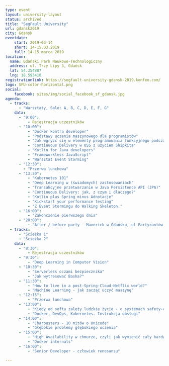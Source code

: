 ```yaml
---
type: event
layout: university-layout
status: archived
title: "SegFault University"
url: gdansk2019
city: Gdańsk
eventdate:
    start: 2019-03-14
    short: 14-15.03.2019
    full: 14-15 marca 2019
location:
  name: Gdański Park Naukowo-Technologiczny
  address: ul. Trzy Lipy 3, Gdańsk
  lat: 54.354887
  lng: 18.593410
registrationlink: https://segfault-university-gdansk-2019.konfeo.com/
logo: SFU-color-horizontal.png
social: 
    facebook: sites/img/social_facebook_sf_gdansk.jpg
agenda:
  - tracks:
      - "Warsztaty, Sale: A, B, C, D, E, F, G"
    data:
      - "9:00":
          - Rejestracja uczestników
      - "10:00":
          - "Docker kontra developer"
          - "Podstawy uczenia maszynowego dla programistów"
          - "Jak wgryźć się w elementy programowania funkcyjnego podczas refaktoryzacji kodu w Javie?"
          - "Continuous Delivery w OSS z użyciem Shipkita"
          - "Kotlin for Java developers"
          - "Frameworkless JavaScript"
          - "Warsztat Event Storming"
      - "12:30":
        - "Przerwa lunchowa"
      - "13:30":
          - "Kubernetes 101"
          - "Deep Learning w (świadomych) zastosowaniach"
          - "Transakcyjne przetwarzanie w Java Persistence API (JPA)"
          - "Continuous Delivery: jak, z czym i dlaczego?"
          - "Kotlin plus Spring minus Adnotacje"
          - "Kickstart your performance testing"
          - "Z Event Stormingu do Walking Skeleton."
      - "16:00": 
          - "Zakończenie pierwszego dnia"
      - "20:00":
          - "After / before party - Maverick w Gdańsku, ul Partyzantów 8"
  - tracks:
      - "Ścieżka 1"
      - "Ścieżka 2"
    data:
      - "8:30":
          - Rejestracja uczestników
      - "9:30":
          - "Deep Learning in Computer Vision"
      - "10:30":
          - "Serverless oczami bezpiecznika"
          - "Jak wytresować Basha?"
      - "11:30":
          - "How to live in a post-Spring-Cloud-Netflix world?"
          - "Machine Learning - jak zacząć uczyć maszynę"
      - "12:15":
          - "Przerwa lunchowa"
      - "13:00":
          - "Kiedy od softu zależy ludzkie życie - o systemach safety-critical"
          - "Docker, DevOps, Kubernetes. Instrukcja obsługi"
      - "14:00":
          - "Charbusters - 10 mitów o Unicode"
          - "Głębokie problemy głębokiego uczenia"
      - "15:00":
          - "High Availability w chmurze, czyli jak wymienić cały hardware bez downtime'u aplikacji"
          - "Docker internals"
      - "16:00":
          - "Senior Developer - człowiek renesansu"

---
```

